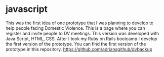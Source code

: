 # javascript
This was the first idea of one prototype that I was planning to develop to help people facing Domestic Violence.
This is a page where you can register and invite people to DV meetings.
This version was developed with Java Script, HTML, CSS.
After I took my Ruby on Rails bootcamp I develop the first version of the prototype.
You can find the first version of the prototype in this repository.
https://github.com/adrianagithub/dvbackup


